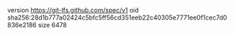 version https://git-lfs.github.com/spec/v1
oid sha256:28d1b777a02424c5bfc5ff56cd351eeb22c40305e7771ee0f1cec7d0836e2186
size 6478
